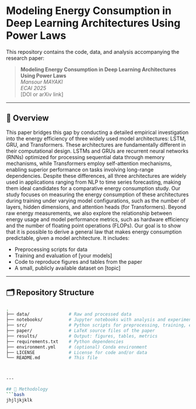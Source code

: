 # Modeling Energy Consumption in Deep Learning Architectures Using Power Laws

This repository contains the code, data, and analysis accompanying the research paper:

> **Modeling Energy Consumption in Deep Learning Architectures Using Power Laws**  
> _Mansour MAYAKI_  
> _ECAI 2025_  
> [DOI or arXiv link]

---

## 📄 Overview

This paper bridges this gap by conducting a detailed empirical investigation into the energy efficiency of three widely used model architectures: LSTM, GRU, and Transformers. These architectures are fundamentally different in their computational design. LSTMs and GRUs are recurrent neural networks (RNNs) optimized for processing sequential data through memory mechanisms, while Transformers employ self-attention mechanisms, enabling superior performance on tasks involving long-range dependencies. Despite these differences, all three architectures are widely used in applications ranging from NLP to time series forecasting, making them ideal candidates for a comparative energy consumption study.
Our study focuses on measuring the energy consumption of these architectures during training under varying model configurations, such as the number of layers, hidden dimensions, and attention heads (for Transformers). Beyond raw energy measurements, we also explore the relationship between energy usage and model performance metrics, such as hardware efficiency and the number of floating point operations (FLOPs). Our goal is to show that it is possible to derive a general law that makes energy consumption predictable, given a model architecture.
It includes:
- Preprocessing scripts for data
- Training and evaluation of [your models]
- Code to reproduce figures and tables from the paper
- A small, publicly available dataset on [topic]

---

## 🗂 Repository Structure

```bash
.
├── data/               # Raw and processed data
├── notebooks/          # Jupyter notebooks with analysis and experiments
├── src/                # Python scripts for preprocessing, training, etc.
├── paper/              # LaTeX source files of the paper
├── results/            # Output: figures, tables, metrics
├── requirements.txt    # Python dependencies
├── environment.yml     # (optional) Conda environment
├── LICENSE             # License for code and/or data
└── README.md           # This file



---

## 📄 Methodology
```bash
jhjljkjklk
